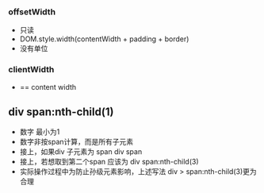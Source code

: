 ### offsetWidth
+ 只读
+ DOM.style.width(contentWidth + padding + border)
+ 没有单位

### clientWidth
+ == content width

## div span:nth-child(1)
+ 数字 最小为1
+ 数字非按span计算，而是所有子元素
+ 接上，如果div 子元素为 span div span
+ 接上，若想取到第二个span 应该为 div span:nth-child(3)
+ 实际操作过程中为防止孙级元素影响，上述写法 div > span:nth-child(3)更为合理